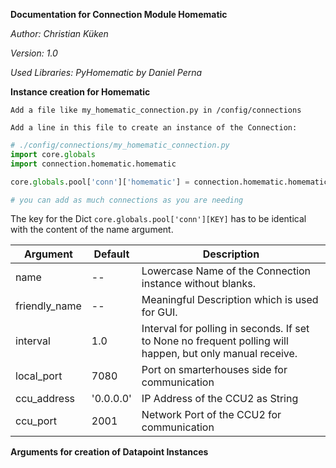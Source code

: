 **Documentation for Connection Module Homematic**

_Author: Christian Küken_

_Version: 1.0_

_Used Libraries: PyHomematic by Daniel Perna_

**Instance creation for Homematic**

`Add a file like my_homematic_connection.py in /config/connections`

`Add a line in this file to create an instance of the Connection:`


```python
# ./config/connections/my_homematic_connection.py
import core.globals
import connection.homematic.homematic

core.globals.pool['conn']['homematic'] = connection.homematic.homematic.Homematic(name='homematic', friendly_name='Homematic', interval=5.0, ccu_address='192.168.10.21')

# you can add as much connections as you are needing
```

The key for the Dict `core.globals.pool['conn'][KEY]` has to be identical with the content of the name argument.

|Argument                 |Default               |Description            |
|-------------------------|----------------------|-----------------------|
|name                     | --                   |Lowercase Name of the Connection instance without blanks.            |
|friendly_name            | --                   |Meaningful Description which is used for GUI.                        |
|interval                 | 1.0                  |Interval for polling in seconds. If set to None no frequent polling will happen, but only manual receive. |
|local_port               | 7080                 |Port on smarterhouses side for communication |
|ccu_address              | '0.0.0.0'            |IP Address of the CCU2 as String |
|ccu_port                 | 2001                 |Network Port of the CCU2 for communication |


**Arguments for creation of Datapoint Instances**
